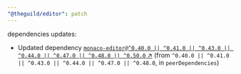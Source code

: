 ```yaml
---
"@theguild/editor": patch
---
```

dependencies updates:
  - Updated dependency [`monaco-editor@^0.40.0 || ^0.41.0 || ^0.43.0 || ^0.44.0 || ^0.47.0 || ^0.48.0 || ^0.50.0` ↗︎](https://www.npmjs.com/package/monaco-editor/v/0.40.0) (from `^0.40.0 || ^0.41.0 || ^0.43.0 || ^0.44.0 || ^0.47.0 || ^0.48.0`, in `peerDependencies`)
